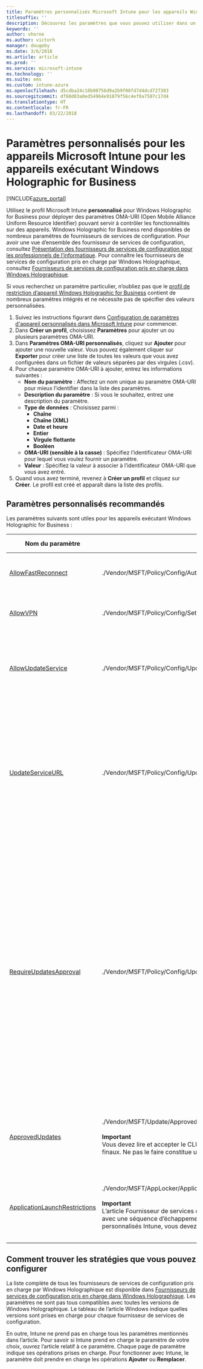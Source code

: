 ```yaml
---
title: Paramètres personnalisés Microsoft Intune pour les appareils Windows Holographic for Business
titlesuffix: ''
description: Découvrez les paramètres que vous pouvez utiliser dans un profil personnalisé Windows Holographic for Business.
keywords: ''
author: vhorne
ms.author: victorh
manager: dougeby
ms.date: 3/6/2018
ms.article: article
ms.prod: ''
ms.service: microsoft-intune
ms.technology: ''
ms.suite: ems
ms.custom: intune-azure
ms.openlocfilehash: d5cdba24c10b90756d9a2b9f08fd7d4dcd727303
ms.sourcegitcommit: df60d03a0ed54964e91879f56c4ef0a7507c17d4
ms.translationtype: HT
ms.contentlocale: fr-FR
ms.lasthandoff: 03/22/2018
---
```

# <a name="microsoft-intune-custom-device-settings-for-devices-running-windows-holographic-for-business"></a>Paramètres personnalisés pour les appareils Microsoft Intune pour les appareils exécutant Windows Holographic for Business

[!INCLUDE[azure_portal](./includes/azure_portal.md)]

 Utilisez le profil Microsoft Intune **personnalisé** pour Windows Holographic for Business pour déployer des paramètres OMA-URI (Open Mobile Alliance Uniform Resource Identifier) pouvant servir à contrôler les fonctionnalités sur des appareils. Windows Holographic for Business rend disponibles de nombreux paramètres de fournisseurs de services de configuration. Pour avoir une vue d’ensemble des fournisseur de services de configuration, consultez [Présentation des fournisseurs de services de configuration pour les professionnels de l’informatique](https://technet.microsoft.com/itpro/windows/manage/how-it-pros-can-use-configuration-service-providers). Pour connaître les fournisseurs de services de configuration pris en charge par Windows Holographique, consultez [Fournisseurs de services de configuration pris en charge dans Windows Holographique](https://docs.microsoft.com/windows/client-management/mdm/configuration-service-provider-reference#hololens).

Si vous recherchez un paramètre particulier, n’oubliez pas que le [profil de restriction d’appareil Windows Holographic for Business](device-restrictions-windows-holographic.md) contient de nombreux paramètres intégrés et ne nécessite pas de spécifier des valeurs personnalisées.

1. Suivez les instructions figurant dans [Configuration de paramètres d'appareil personnalisés dans Microsoft Intune](custom-settings-configure.md) pour commencer.
2. Dans **Créer un profil**, choisissez **Paramètres** pour ajouter un ou plusieurs paramètres OMA-URI.
3. Dans **Paramètres OMA-URI personnalisés**, cliquez sur **Ajouter** pour ajouter une nouvelle valeur. Vous pouvez également cliquer sur **Exporter** pour créer une liste de toutes les valeurs que vous avez configurées dans un fichier de valeurs séparées par des virgules (.csv).
4. Pour chaque paramètre OMA-URI à ajouter, entrez les informations suivantes :
    - **Nom du paramètre** : Affectez un nom unique au paramètre OMA-URI pour mieux l’identifier dans la liste des paramètres.
    - **Description du paramètre** : Si vous le souhaitez, entrez une description du paramètre.
    - **Type de données** : Choisissez parmi :
        - **Chaîne**
        - **Chaîne (XML)**
        - **Date et heure**
        - **Entier**
        - **Virgule flottante**
        - **Booléen**
    - **OMA-URI (sensible à la casse)** : Spécifiez l’identificateur OMA-URI pour lequel vous voulez fournir un paramètre.
    - **Valeur** : Spécifiez la valeur à associer à l’identificateur OMA-URI que vous avez entré.
1. Quand vous avez terminé, revenez à **Créer un profil** et cliquez sur **Créer**.
Le profil est créé et apparaît dans la liste des profils.

## <a name="recommended-custom-settings"></a>Paramètres personnalisés recommandés

Les paramètres suivants sont utiles pour les appareils exécutant Windows Holographic for Business :


|Nom du paramètre|OMA-URI|Type de données  |
|---------|---------|---------|
|[AllowFastReconnect](https://docs.microsoft.com/windows/client-management/mdm/policy-csp-authentication#authentication-allowfastreconnect)|./Vendor/MSFT/Policy/Config/Authentication/AllowFastReconnect|Entier<br>0 : Non autorisé<br>1 : Autorisé (par défaut)|
|[AllowVPN](https://docs.microsoft.com/windows/client-management/mdm/policy-csp-settings#settings-allowvpn)|./Vendor/MSFT/Policy/Config/Settings/AllowVPN|Entier<br>0 : Non autorisé<br>1 : Autorisé (par défaut)|
|[AllowUpdateService](https://docs.microsoft.com/windows/client-management/mdm/policy-csp-update#update-allowupdateservice)|./Vendor/MSFT/Policy/Config/Update/AllowUpdateService|Entier<br>0 : Le service de mise à jour n’est pas autorisé <br>1 – Le service de mise à jour est autorisé (par défaut)|
|[UpdateServiceURL](https://docs.microsoft.com/windows/client-management/mdm/policy-csp-update#update-updateserviceurl)|./Vendor/MSFT/Policy/Config/Update/UpdateServiceUrl|Chaîne<br>URL : L’appareil vérifie l’existence de mises à jour auprès du serveur WSUS à l’URL spécifiée.<br>Non configuré : L’appareil vérifie l’existence de mises à jour auprès de Microsoft Update.|
|[RequireUpdatesApproval](https://docs.microsoft.com/windows/client-management/mdm/policy-csp-update#update-requireupdateapproval)|./Vendor/MSFT/Policy/Config/Update/RequireUpdateApproval|Entier<br>0 : Non configuré L’appareil installe toutes les mises à jour applicables.<br>1 – L’appareil installe seulement les mises à jour applicables qui figurent dans la liste des mises à jour approuvées. Définissez cette stratégie sur 1 si le département informatique veut contrôler le déploiement des mises à jour sur les appareils, par exemple quand des tests sont nécessaires avant un déploiement.|
|[ApprovedUpdates](https://docs.microsoft.com/windows/client-management/mdm/update-csp)|./Vendor/MSFT/Update/ApprovedUpdates<br><br>**Important**<br>Vous devez lire et accepter le CLUF de la mise à jour pour le compte de vos utilisateurs finaux. Ne pas le faire constitue une violation des obligations légales ou contractuelles.|Nœud pour les approbations des mises à jour et l’acceptation du CLUF pour le compte de l’utilisateur final.|
[ApplicationLaunchRestrictions](https://docs.microsoft.com/windows/client-management/mdm/applocker-csp)|./Vendor/MSFT/AppLocker/ApplicationLaunchRestrictions/*Grouping*/*ApplicationType*/Policy<br><br>**Important**<br>L’article Fournisseur de services de configuration AppLocker utilise des exemples XML avec une séquence d’échappement. Pour configurer les paramètres avec des profils personnalisés Intune, vous devez utiliser du XML brut.|Chaîne<br>Pour plus d’informations, consultez l’article [Fournisseur de services de configuration AppLocker](https://docs.microsoft.com/windows/client-management/mdm/applocker-csp).

## <a name="how-to-find-the-policies-you-can-configure"></a>Comment trouver les stratégies que vous pouvez configurer

La liste complète de tous les fournisseurs de services de configuration pris en charge par Windows Holographique est disponible dans [Fournisseurs de services de configuration pris en charge dans Windows Holographique](https://docs.microsoft.com/windows/client-management/mdm/configuration-service-provider-reference#hololens). Les paramètres ne sont pas tous compatibles avec toutes les versions de Windows Holographique. Le tableau de l’article Windows indique quelles versions sont prises en charge pour chaque fournisseur de services de configuration.

En outre, Intune ne prend pas en charge tous les paramètres mentionnés dans l’article. Pour savoir si Intune prend en charge le paramètre de votre choix, ouvrez l’article relatif à ce paramètre. Chaque page de paramètre indique ses opérations prises en charge. Pour fonctionner avec Intune, le paramètre doit prendre en charge les opérations **Ajouter** ou **Remplacer**.
